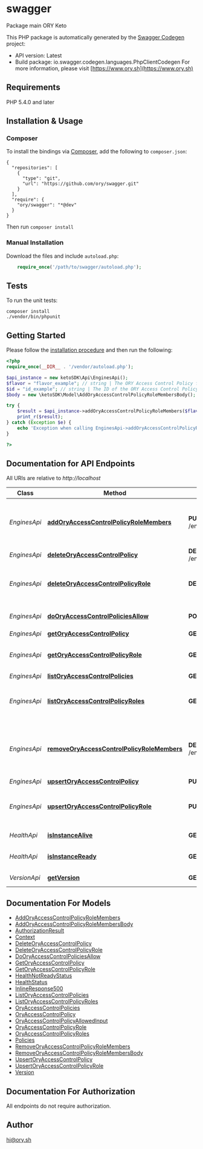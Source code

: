 # swagger
Package main ORY Keto

This PHP package is automatically generated by the [Swagger Codegen](https://github.com/swagger-api/swagger-codegen) project:

- API version: Latest
- Build package: io.swagger.codegen.languages.PhpClientCodegen
For more information, please visit [https://www.ory.sh](https://www.ory.sh)

## Requirements

PHP 5.4.0 and later

## Installation & Usage
### Composer

To install the bindings via [Composer](http://getcomposer.org/), add the following to `composer.json`:

```
{
  "repositories": [
    {
      "type": "git",
      "url": "https://github.com/ory/swagger.git"
    }
  ],
  "require": {
    "ory/swagger": "*@dev"
  }
}
```

Then run `composer install`

### Manual Installation

Download the files and include `autoload.php`:

```php
    require_once('/path/to/swagger/autoload.php');
```

## Tests

To run the unit tests:

```
composer install
./vendor/bin/phpunit
```

## Getting Started

Please follow the [installation procedure](#installation--usage) and then run the following:

```php
<?php
require_once(__DIR__ . '/vendor/autoload.php');

$api_instance = new ketoSDK\Api\EnginesApi();
$flavor = "flavor_example"; // string | The ORY Access Control Policy flavor. Can be \"regex\" and \"exact\".
$id = "id_example"; // string | The ID of the ORY Access Control Policy Role.
$body = new \ketoSDK\Model\AddOryAccessControlPolicyRoleMembersBody(); // \ketoSDK\Model\AddOryAccessControlPolicyRoleMembersBody | 

try {
    $result = $api_instance->addOryAccessControlPolicyRoleMembers($flavor, $id, $body);
    print_r($result);
} catch (Exception $e) {
    echo 'Exception when calling EnginesApi->addOryAccessControlPolicyRoleMembers: ', $e->getMessage(), PHP_EOL;
}

?>
```

## Documentation for API Endpoints

All URIs are relative to *http://localhost*

Class | Method | HTTP request | Description
------------ | ------------- | ------------- | -------------
*EnginesApi* | [**addOryAccessControlPolicyRoleMembers**](docs/Api/EnginesApi.md#addoryaccesscontrolpolicyrolemembers) | **PUT** /engines/acp/ory/{flavor}/roles/{id}/members | Add a member to an ORY Access Control Policy Role
*EnginesApi* | [**deleteOryAccessControlPolicy**](docs/Api/EnginesApi.md#deleteoryaccesscontrolpolicy) | **DELETE** /engines/acp/ory/{flavor}/policies/{id} | 
*EnginesApi* | [**deleteOryAccessControlPolicyRole**](docs/Api/EnginesApi.md#deleteoryaccesscontrolpolicyrole) | **DELETE** /engines/acp/ory/{flavor}/roles/{id} | Delete an ORY Access Control Policy Role
*EnginesApi* | [**doOryAccessControlPoliciesAllow**](docs/Api/EnginesApi.md#dooryaccesscontrolpoliciesallow) | **POST** /engines/acp/ory/{flavor}/allowed | Check if a request is allowed
*EnginesApi* | [**getOryAccessControlPolicy**](docs/Api/EnginesApi.md#getoryaccesscontrolpolicy) | **GET** /engines/acp/ory/{flavor}/policies/{id} | 
*EnginesApi* | [**getOryAccessControlPolicyRole**](docs/Api/EnginesApi.md#getoryaccesscontrolpolicyrole) | **GET** /engines/acp/ory/{flavor}/roles/{id} | Get an ORY Access Control Policy Role
*EnginesApi* | [**listOryAccessControlPolicies**](docs/Api/EnginesApi.md#listoryaccesscontrolpolicies) | **GET** /engines/acp/ory/{flavor}/policies | 
*EnginesApi* | [**listOryAccessControlPolicyRoles**](docs/Api/EnginesApi.md#listoryaccesscontrolpolicyroles) | **GET** /engines/acp/ory/{flavor}/roles | List ORY Access Control Policy Roles
*EnginesApi* | [**removeOryAccessControlPolicyRoleMembers**](docs/Api/EnginesApi.md#removeoryaccesscontrolpolicyrolemembers) | **DELETE** /engines/acp/ory/{flavor}/roles/{id}/members | Remove a member from an ORY Access Control Policy Role
*EnginesApi* | [**upsertOryAccessControlPolicy**](docs/Api/EnginesApi.md#upsertoryaccesscontrolpolicy) | **PUT** /engines/acp/ory/{flavor}/policies | 
*EnginesApi* | [**upsertOryAccessControlPolicyRole**](docs/Api/EnginesApi.md#upsertoryaccesscontrolpolicyrole) | **PUT** /engines/acp/ory/{flavor}/roles | Upsert an ORY Access Control Policy Role
*HealthApi* | [**isInstanceAlive**](docs/Api/HealthApi.md#isinstancealive) | **GET** /health/alive | Check alive status
*HealthApi* | [**isInstanceReady**](docs/Api/HealthApi.md#isinstanceready) | **GET** /health/ready | Check readiness status
*VersionApi* | [**getVersion**](docs/Api/VersionApi.md#getversion) | **GET** /version | Get service version


## Documentation For Models

 - [AddOryAccessControlPolicyRoleMembers](docs/Model/AddOryAccessControlPolicyRoleMembers.md)
 - [AddOryAccessControlPolicyRoleMembersBody](docs/Model/AddOryAccessControlPolicyRoleMembersBody.md)
 - [AuthorizationResult](docs/Model/AuthorizationResult.md)
 - [Context](docs/Model/Context.md)
 - [DeleteOryAccessControlPolicy](docs/Model/DeleteOryAccessControlPolicy.md)
 - [DeleteOryAccessControlPolicyRole](docs/Model/DeleteOryAccessControlPolicyRole.md)
 - [DoOryAccessControlPoliciesAllow](docs/Model/DoOryAccessControlPoliciesAllow.md)
 - [GetOryAccessControlPolicy](docs/Model/GetOryAccessControlPolicy.md)
 - [GetOryAccessControlPolicyRole](docs/Model/GetOryAccessControlPolicyRole.md)
 - [HealthNotReadyStatus](docs/Model/HealthNotReadyStatus.md)
 - [HealthStatus](docs/Model/HealthStatus.md)
 - [InlineResponse500](docs/Model/InlineResponse500.md)
 - [ListOryAccessControlPolicies](docs/Model/ListOryAccessControlPolicies.md)
 - [ListOryAccessControlPolicyRoles](docs/Model/ListOryAccessControlPolicyRoles.md)
 - [OryAccessControlPolicies](docs/Model/OryAccessControlPolicies.md)
 - [OryAccessControlPolicy](docs/Model/OryAccessControlPolicy.md)
 - [OryAccessControlPolicyAllowedInput](docs/Model/OryAccessControlPolicyAllowedInput.md)
 - [OryAccessControlPolicyRole](docs/Model/OryAccessControlPolicyRole.md)
 - [OryAccessControlPolicyRoles](docs/Model/OryAccessControlPolicyRoles.md)
 - [Policies](docs/Model/Policies.md)
 - [RemoveOryAccessControlPolicyRoleMembers](docs/Model/RemoveOryAccessControlPolicyRoleMembers.md)
 - [RemoveOryAccessControlPolicyRoleMembersBody](docs/Model/RemoveOryAccessControlPolicyRoleMembersBody.md)
 - [UpsertOryAccessControlPolicy](docs/Model/UpsertOryAccessControlPolicy.md)
 - [UpsertOryAccessControlPolicyRole](docs/Model/UpsertOryAccessControlPolicyRole.md)
 - [Version](docs/Model/Version.md)


## Documentation For Authorization

 All endpoints do not require authorization.


## Author

hi@ory.sh


